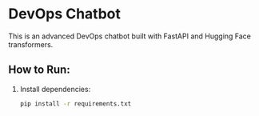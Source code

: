 # DevOps Chatbot

This is an advanced DevOps chatbot built with FastAPI and Hugging Face transformers.

## How to Run:

1. Install dependencies:

   ```bash
   pip install -r requirements.txt
